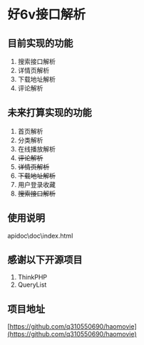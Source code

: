 # 好6v接口解析
## 目前实现的功能
1. 搜索接口解析
2. 详情页解析
3. 下载地址解析
4. 评论解析

## 未来打算实现的功能
1. 首页解析
2. 分类解析
3. 在线播放解析
4. ~~评论解析~~
5. ~~详情页解析~~
6. ~~下载地址解析~~
7. 用户登录收藏
8. ~~搜索接口解析~~

## 使用说明
apidoc\doc\index.html 

## 感谢以下开源项目
1. ThinkPHP
2. QueryList

## 项目地址
[https://github.com/q310550690/haomovie](https://github.com/q310550690/haomovie)